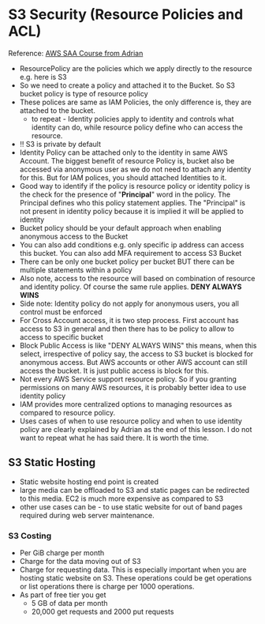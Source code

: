 # S3 Security (Resource Policies and ACL)

Reference: [AWS SAA Course from Adrian](https:://learn.cantrill.io)

* ResourcePolicy are the policies which we apply directly to the resource e.g. here is S3
* So we need to create a policy and attached it to the Bucket. So S3 bucket policy is type of resource policy
* These polices are same as IAM Policies, the only difference is, they are attached to the bucket.
  * to repeat - Identity policies apply to identity and controls what identity can do, while resource policy define who can access the resource. 
* :bangbang: S3 is private by default
* Identity Policy can be attached only to the identity in same AWS Account. The biggest benefit of resource Policy is, bucket also be accessed via anonymous user as we do not need to attach any identity for this. But for IAM polices, you should attached Identities to it.
* Good way to identify if the policy is resource policy or identity policy is the check for the presence of "**Principal**" word in the policy. The Principal defines who this policy statement applies. The "Principal" is not present in identity policy because it is implied it will be applied to identity
* Bucket policy should be your default approach when enabling anonymous access to the Bucket
* You can also add conditions e.g. only specific ip address can access this bucket. You can also add MFA requirement to access S3 Bucket
* There can be only one bucket policy per bucket BUT there can be multiple statements within a policy
* Also note, access to the resource will based on combination of resource and identity policy. Of course the same rule applies. **DENY ALWAYS WINS**
* Side note: Identity policy do not apply for anonymous users, you all control must be enforced
* For Cross Account access, it is two step process. First account has access to S3 in general and then there has to be policy to allow to access to specific bucket
* Block Public Access is like "DENY ALWAYS WINS" this means, when this select, irrespective of policy say, the access to S3 bucket is blocked for anonymous access. But AWS accounts or other AWS account can still access the bucket. It is just public access is block for this.
* Not every AWS Service support resource policy. So if you granting permissions on many AWS resources, it is probably better idea to use identity policy
* IAM provides more centralized options to managing resources as compared to resource policy.
* Uses cases of when to use resource policy and when to use identity policy are clearly explained by Adrian as the end of this lesson. I do not want to repeat what he has said there. It is worth the time.

## S3 Static Hosting

* Static website hosting end point is created
* large media can be offloaded to S3 and static pages can be redirected to this media. EC2 is much more expensive as compared to S3
* other use cases can be - to use static website for out of band pages required during web server maintenance.

### S3 Costing

* Per GiB charge per month
* Charge for the data moving out of S3
* Charge for requesting data. This is especially important when you are hosting static website on S3. These operations could be get operations or list operations there is charge per 1000 operations.
* As part of free tier you get
  * 5 GB of data per month
  * 20,000 get requests and 2000 put requests